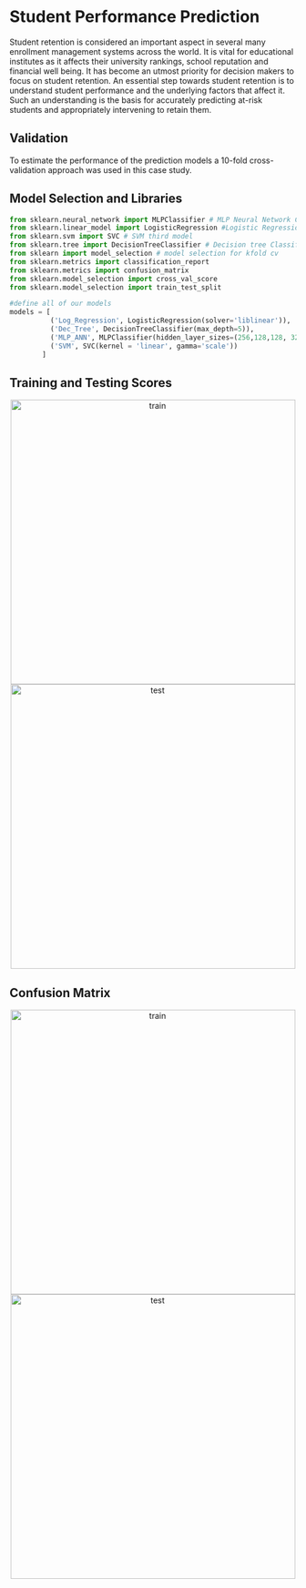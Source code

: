 # Student Performance Prediction

Student retention is considered an important aspect in several many enrollment management systems across the world. It is vital for educational institutes as it affects their university rankings, school reputation and financial well being. It has become an utmost priority for decision makers to focus on student retention. An essential step towards student retention is to understand student performance and the underlying factors that affect it. Such an understanding is the basis for accurately predicting at-risk students and appropriately intervening to retain them.


## Validation

To estimate the performance of the prediction models a 10-fold cross-validation approach was used in this case study.


## Model Selection and Libraries

```python
from sklearn.neural_network import MLPClassifier # MLP Neural Network Classifier first model 
from sklearn.linear_model import LogisticRegression #Logistic Regression second model
from sklearn.svm import SVC # SVM third model
from sklearn.tree import DecisionTreeClassifier # Decision tree Classifier fourth model
from sklearn import model_selection # model selection for kfold cv
from sklearn.metrics import classification_report
from sklearn.metrics import confusion_matrix
from sklearn.model_selection import cross_val_score
from sklearn.model_selection import train_test_split

#define all of our models
models = [
          ('Log_Regression', LogisticRegression(solver='liblinear')), 
          ('Dec_Tree', DecisionTreeClassifier(max_depth=5)),
          ('MLP_ANN', MLPClassifier(hidden_layer_sizes=(256,128,128, 32),activation="relu",random_state=1)),
          ('SVM', SVC(kernel = 'linear', gamma='scale'))
        ]


```

## Training and Testing Scores

<p align="center">
  <img src="https://github.com/haxamxam/student_performance/blob/main/student_performance.png" width="500" title="train">
  <img src="https://github.com/haxamxam/student_performance/blob/main/student_performance_1.png" width="500" alt="test">
</p>

## Confusion Matrix

<p align="center">
  <img src="https://github.com/haxamxam/student_performance/blob/main/confusion.png" width="500" title="train">
  <img src="https://github.com/haxamxam/student_performance/blob/main/confusion_1.png" width="500" alt="test">
</p>
